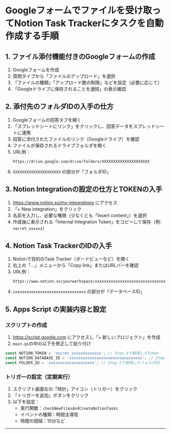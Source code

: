 
# Googleフォームでファイルを受け取ってNotion Task Trackerにタスクを自動作成する手順

## 1. ファイル添付機能付きのGoogleフォームの作成

1. Googleフォームを作成
2. 質問タイプから「ファイルのアップロード」を選択
3. 「ファイルの種類」「アップロード数の制限」などを設定（必要に応じて）
4. 「Googleドライブに保存されることを通知」の表示確認

## 2. 添付先のフォルダIDの入手の仕方

1. Googleフォームの回答タブを開く
2. 「スプレッドシートにリンク」をクリックし、回答データをスプレッドシートに連携
3. 回答に添付されたファイルのリンク（Googleドライブ）を確認
4. ファイルが保存されるドライブフォルダを開く
5. URL例：
   ```
   https://drive.google.com/drive/folders/XXXXXXXXXXXXXXXXXXXXX
   ```
6. `XXXXXXXXXXXXXXXXXXXXX` の部分が「フォルダID」

## 3. Notion Integrationの設定の仕方とTOKENの入手

1. https://www.notion.so/my-integrations にアクセス
2. 「+ New integration」をクリック
3. 名前を入力し、必要な権限（少なくとも「Insert content」）を選択
4. 作成後に表示される「Internal Integration Token」をコピーして保存（例: `secret_xxxxxx`）

## 4. Notion Task TrackerのIDの入手

1. Notionで目的のTask Tracker（ボードビューなど）を開く
2. 右上の「…」メニューから「Copy link」またはURLバーを確認
3. URL例：
   ```
   https://www.notion.so/yourworkspace/xxxxxxxxxxxxxxxxxxxxxxxxxxxxxxxx
   ```
4. `xxxxxxxxxxxxxxxxxxxxxxxxxxxxxxxx` の部分が「データベースID」

## 5. Apps Script の実装内容と設定

### スクリプトの作成

1. https://script.google.com にアクセスし「+ 新しいプロジェクト」を作成
2. `main.gs`の中の以下を修正して貼り付け

```javascript
const NOTION_TOKEN = 'secret_xxxxxxxxxxxxx'; // Step 3で取得したToken
const NOTION_DATABASE_ID = 'xxxxxxxxxxxxxxxxxxxxxxxxxxxxxxxx'; // Step 4で取得したDB ID
const FOLDER_ID = 'xxxxxxxxxxxxxxxxxxxx'; // Step 2で取得したフォルダID
```

### トリガーの設定（定期実行）

1. スクリプト画面左の「時計」アイコン（トリガー）をクリック
2. 「トリガーを追加」ボタンをクリック
3. 以下を設定：
   - 実行関数：`checkNewFilesAndCreateNotionTasks`
   - イベントの種類：時間主導型
   - 時間の間隔：15分など

---


